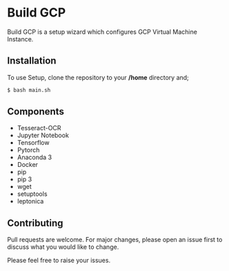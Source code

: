 # Build GCP

Build GCP is a setup wizard which configures GCP Virtual Machine Instance.

## Installation

To use Setup, clone the repository to your **/home** directory and;

```bash
$ bash main.sh
```

## Components
- Tesseract-OCR
- Jupyter Notebook
- Tensorflow
- Pytorch
- Anaconda 3
- Docker
- pip
- pip 3
- wget
- setuptools
- leptonica

## Contributing
Pull requests are welcome. For major changes, please open an issue first to discuss what you would like to change.

Please feel free to raise your issues.
